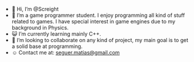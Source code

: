 - :pig: Hi, I’m @Screight
- :penguin: I’m a game programmer student. I enjoy programming all kind of stuff related to games. I have special interest in game engines due to my background in Physics. 
- :smiley_cat: I’m currently learning mainly C++.
- :duck: I’m looking to collaborate on any kind of project, my main goal is to get a solid base at programming.
- :relaxed: Contact me at: 
                      seguer.matias@gmail.com

